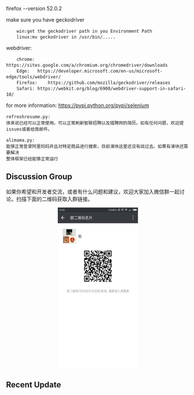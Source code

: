 firefox --version 52.0.2



make sure you have geckodriver 
```
    win:get the geckodriver path in you Environment Path
    linux:mv geckodriver in /usr/bin/.....
```

webdriver:
```
    chrome:	https://sites.google.com/a/chromium.org/chromedriver/downloads
    Edge:	https://developer.microsoft.com/en-us/microsoft-edge/tools/webdriver/
    Firefox:	https://github.com/mozilla/geckodriver/releases
    Safari:	https://webkit.org/blog/6900/webdriver-support-in-safari-10/
```

for more information:
    https://pypi.python.org/pypi/selenium

```
refreshresume.py:
体来说已经可以正常使用。可以正常刷新智联招聘以及猎聘网的简历。如有任何问题，欢迎提issues或者给我邮件。
```

```
alimama.py:
能够正常登录阿里妈妈并且对特定商品进行搜索，目前滑块这里还没有绕过去。如果有滑块还需要解决
整体框架已经能够正常运行
```

## <a name="Discussion-Group">Discussion Group</a>
如果你希望和开发者交流，或者有什么问题和建议，欢迎大家加入微信群一起讨论。扫描下面的二维码获取入群链接。

<div align=center>
<img src="src/class.jpg" width="220" height="440" alt="join us"/>
</div>


## <a name="Recent-Update">Recent Update</a>
